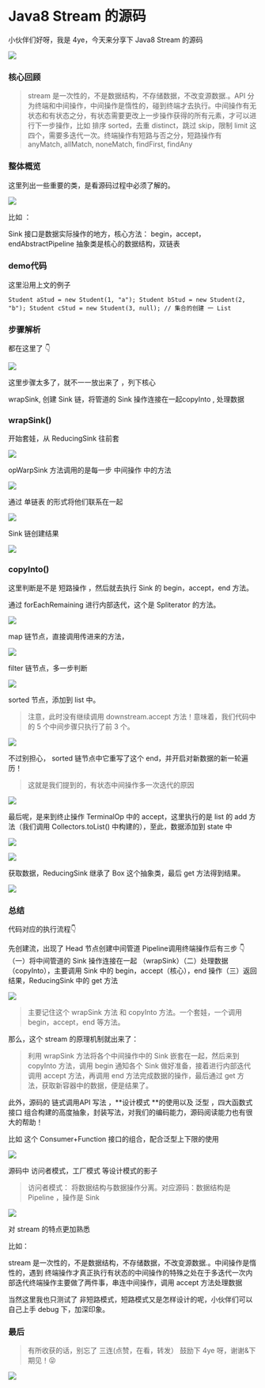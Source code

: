 # Java8 Stream 的源码
小伙伴们好呀，我是 4ye，今天来分享下 Java8 Stream 的源码

![](_assets/4768bf7d847ea53177707fa2167aa3c0.png)

### 核心回顾

> stream 是一次性的，不是数据结构，不存储数据，不改变源数据.。API 分为终端和中间操作，中间操作是惰性的，碰到终端才去执行。中间操作有无状态和有状态之分，有状态需要更改上一步操作获得的所有元素，才可以进行下一步操作，比如 排序 sorted，去重 distinct，跳过 skip，限制 limit 这四个，需要多迭代一次。终端操作有短路与否之分，短路操作有 anyMatch, allMatch, noneMatch, findFirst, findAny

### 整体概览

这里列出一些重要的类，是看源码过程中必须了解的。

![](_assets/69033f50d0d01535eb3756684b992174.png)

比如 ：

Sink 接口是数据实际操作的地方，核心方法： begin，accept，endAbstractPipeline 抽象类是核心的数据结构，双链表

### demo代码

这里沿用上文的例子

`Student aStud = new Student(1, "a"); Student bStud = new Student(2, "b"); Student cStud = new Student(3, null); // 集合的创建 一 List`

### 步骤解析

都在这里了 👇

![](_assets/0bb27f5f4fde04a72c04bb1637ce169a.png)

这里步骤太多了，就不一一放出来了 ，列下核心

wrapSink, 创建 Sink 链，将管道的 Sink 操作连接在一起copyInto , 处理数据

### wrapSink()

开始套娃，从 ReducingSink 往前套

![](_assets/a8fd68bfc5cf046d3a169a2d4290df36.png)

opWarpSink 方法调用的是每一步 中间操作 中的方法

![](_assets/2a320ec39d25447d43365bdf36e0f84b.png)

通过 单链表 的形式将他们联系在一起

![](_assets/78fb29af024eeae788a96df4ffeab515.png)

Sink 链创建结果

![](_assets/cae90ee18b6b334226f89ce61d7cbb77.png)

### copyInto()

这里判断是不是 短路操作 ，然后就去执行 Sink 的 begin，accept，end 方法。

通过 forEachRemaining 进行内部迭代，这个是 Spliterator 的方法。

![](_assets/d988be5447c107ed83cfc26537486356.png)

map 链节点，直接调用传进来的方法，

![](_assets/d6fbf04011dc4222e9a44f9fea5553f1.png)

filter 链节点，多一步判断

![](_assets/7160082a2d3bcefcb6295784e1935cd1.png)

sorted 节点，添加到 list 中。

> 注意，此时没有继续调用 downstream.accept 方法！意味着，我们代码中的 5 个中间步骤只执行了前 3 个。

![](_assets/2ea663434c9a51ce9ec6bee04e75f68a.png)

不过别担心， sorted 链节点中它重写了这个 end，并开启对新数据的新一轮遍历！

> 这就是我们提到的，有状态中间操作多一次迭代的原因

![](_assets/1bc839a88e40aa7d13b877739f74efdd.png)

最后呢，是来到终止操作 TerminalOp 中的 accept，这里执行的是 list 的 add 方法（我们调用 Collectors.toList() 中构建的），至此，数据添加到 state 中

![](_assets/24e0625eec2a020e0ae1c8ae6eea3ea6.png)

![](_assets/b1207a06c6ad9bfe1b2bb7003f657e33.png)

获取数据，ReducingSink 继承了 Box 这个抽象类，最后 get 方法得到结果。

![](_assets/17da16098d953d96e8c786527e4eedcb.png)

### 总结

代码对应的执行流程👇

先创建流，出现了 Head 节点创建中间管道 Pipeline调用终端操作后有三步 👇（一）将中间管道的 Sink 操作连接在一起 （wrapSink）（二）处理数据 （copyInto），主要调用 Sink 中的 begin，accept（核心），end 操作（三）返回结果，ReducingSink 中的 get 方法

![](_assets/778abe7161ded6ba585e90d303349213.png)

> 主要记住这个 wrapSink 方法 和 copyInto 方法。一个套娃，一个调用 begin，accept，end 等方法。

那么，这个 stream 的原理机制就出来了：

> 利用 wrapSink 方法将各个中间操作中的 Sink 嵌套在一起，然后来到 copyInto 方法，调用 begin 通知各个 Sink 做好准备，接着进行内部迭代调用 accept 方法，再调用 end 方法完成数据的操作，最后通过 get 方法，获取新容器中的数据，便是结果了。

此外，源码的 链式调用API 写法 ，**设计模式 **的使用以及 泛型 ，四大函数式接口 组合构建的高度抽象，封装写法，对我们的编码能力，源码阅读能力也有很大的帮助！

比如 这个 Consumer+Function 接口的组合，配合泛型上下限的使用

![](_assets/d6fbf04011dc4222e9a44f9fea5553f1.png)

源码中 访问者模式，工厂模式 等设计模式的影子

> 访问者模式： 将数据结构与数据操作分离。对应源码：数据结构是 Pipeline ，操作是 Sink

![](_assets/a57baab22bc1c60fb90d9c9c523475f5.png)

对 stream 的特点更加熟悉

比如：

stream 是一次性的，不是数据结构，不存储数据，不改变源数据.。中间操作是惰性的，遇到 终端操作才真正执行有状态的中间操作的特殊之处在于多迭代一次内部迭代终端操作主要做了两件事，串连中间操作，调用 accept 方法处理数据

当然这里我也只测试了 非短路模式，短路模式又是怎样设计的呢，小伙伴们可以自己上手 debug 下，加深印象。

### 最后

> 有所收获的话，别忘了 三连(点赞，在看，转发） 鼓励下 4ye 呀，谢谢&下期见！😝

![](_assets/14ab06e18531a5935fe2379657a1f929.png)